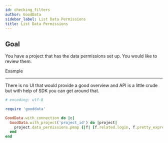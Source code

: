 ```yaml
---
id: checking_filters
author: GoodData
sidebar_label: List Data Permissions
title: List Data Permissions
---
```


Goal
-------

You have a project that has the data permissions set up. You would like
to review them.

Example

--------

There is no UI that would provide a good overview and API is a little
crude but with help of SDK you can get around that.


```ruby
# encoding: utf-8

require 'gooddata'

GoodData.with_connection do |c|
  GoodData.with_project('project_id') do |project|
    project.data_permissions.pmap {|f| [f.related.login, f.pretty_expression]}
  end
end
```
